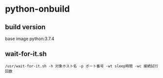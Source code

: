 # python-onbuild

## build version

base image python:3.7.4

## wait-for-it.sh

`/usr/wait-for-it.sh -h 対象ホスト名 -p ポート番号 -wt sleep時間 -wc 接続試行回数`
